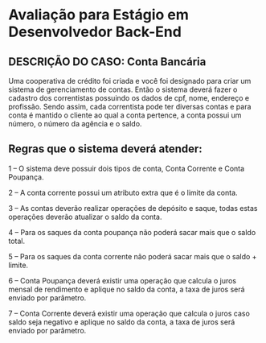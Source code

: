 # Avaliação para Estágio em Desenvolvedor Back-End

## DESCRIÇÃO DO CASO: Conta Bancária 

Uma cooperativa de crédito foi criada e você foi designado para criar um sistema de gerenciamento de contas. Então o sistema deverá fazer o cadastro dos correntistas possuindo os dados de cpf, nome, endereço e profissão. Sendo assim, cada correntista pode ter diversas contas e para conta é mantido o cliente ao qual a conta pertence, a conta possui um número, o número da agência e o saldo.

## Regras que o sistema deverá atender:

1 – O sistema deve possuir dois tipos de conta, Conta Corrente e Conta Poupança.

2 – A conta corrente possui um atributo extra que é o limite da conta.

3 – As contas deverão realizar operações de depósito e saque, todas estas operações deverão atualizar o saldo da conta.

4 – Para os saques da conta poupança não poderá sacar mais que o saldo total.

5 – Para os saques da conta corrente não poderá sacar mais que o saldo + limite.

6 – Conta Poupança deverá existir uma operação que calcula o juros mensal de rendimento e aplique no saldo da conta, a taxa de juros será enviado por parâmetro.

7 – Conta Corrente deverá existir uma operação que calcula o juros caso saldo seja negativo e aplique no saldo da conta, a taxa de juros será enviado por parâmetro.

